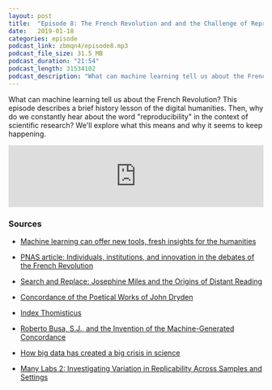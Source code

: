 ```yaml
---
layout: post
title:  "Episode 8: The French Revolution and and the Challenge of Reproducibility"
date:   2019-01-18
categories: episode
podcast_link: zbmqn4/episode8.mp3
podcast_file_size: 31.5 MB
podcast_duration: "21:54"
podcast_length: 31534102
podcast_description: "What can machine learning tell us about the French Revolution? This episode describes a brief history lesson of the digital humanities. Then, why do we constantly hear about the word "reproducibility" in the context of scientific research? We'll explore what this means and why it seems to keep happening."
---
```


What can machine learning tell us about the French Revolution? This episode describes a brief history lesson of the digital humanities. Then, why do we constantly hear about the word "reproducibility" in the context of scientific research? We'll explore what this means and why it seems to keep happening.

<iframe src='https://www.podbean.com/media/player/qvevx-a4ea2d?from=yiiadmin&download=1&version=1' data-link='https://www.podbean.com/media/player/qvevx-a4ea2d?from=yiiadmin&download=1&version=1' height='122' width='100%' frameborder='0' scrolling='no' data-name='pb-iframe-player' ></iframe>

### Sources

* [Machine learning can offer new tools, fresh insights for the humanities](https://arstechnica.com/science/2019/01/machine-learning-can-offer-new-tools-fresh-insights-for-the-humanities/)

* [PNAS article: Individuals, institutions, and innovation in the debates of the French Revolution](https://www.pnas.org/content/115/18/4607#sec-7)

* [Search and Replace: Josephine Miles and the Origins of Distant Reading](https://modernismmodernity.org/forums/posts/search-and-replace)

* [Concordance of the Poetical Works of John Dryden](https://babel.hathitrust.org/cgi/pt?id=inu.39000003574840;view=1up;seq=25)

* [Index Thomisticus](http://www.corpusthomisticum.org/it/index.age)

* [Roberto Busa, S.J., and the Invention of the Machine-Generated Concordance](https://digitalcommons.unl.edu/cgi/viewcontent.cgi?article=1069&context=classicsfacpub)

* [How big data has created a big crisis in science](https://theconversation.com/how-big-data-has-created-a-big-crisis-in-science-102835)

* [Many Labs 2: Investigating Variation in Replicability Across Samples and Settings](https://journals.sagepub.com/doi/abs/10.1177/2515245918810225?casa_token=o3G_KxAOhRYAAAAA%3AQs38Zw0okdinmAfKfJZNxTX_Lfn9VYf4A9TJeX9QQDbEOIua2TQbM-UBwfOQl9jz_z3cVvjLhsDz_w&)